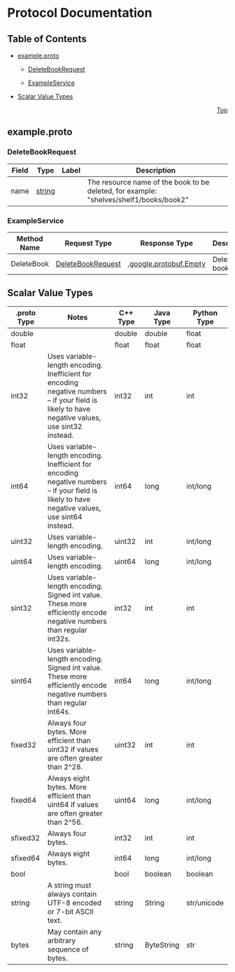 # Protocol Documentation
<a name="top"/>

## Table of Contents

- [example.proto](#example.proto)
    - [DeleteBookRequest](#example.DeleteBookRequest)
  
  
  
    - [ExampleService](#example.ExampleService)
  

- [Scalar Value Types](#scalar-value-types)



<a name="example.proto"/>
<p align="right"><a href="#top">Top</a></p>

## example.proto



<a name="example.DeleteBookRequest"/>

### DeleteBookRequest



| Field | Type | Label | Description |
| ----- | ---- | ----- | ----------- |
| name | [string](#string) |  | The resource name of the book to be deleted, for example: &#34;shelves/shelf1/books/book2&#34; |





 

 

 


<a name="example.ExampleService"/>

### ExampleService


| Method Name | Request Type | Response Type | Description |
| ----------- | ------------ | ------------- | ------------|
| DeleteBook | [DeleteBookRequest](#example.DeleteBookRequest) | [.google.protobuf.Empty](#example.DeleteBookRequest) | Deletes a book. |

 



## Scalar Value Types

| .proto Type | Notes | C++ Type | Java Type | Python Type |
| ----------- | ----- | -------- | --------- | ----------- |
| <a name="double" /> double |  | double | double | float |
| <a name="float" /> float |  | float | float | float |
| <a name="int32" /> int32 | Uses variable-length encoding. Inefficient for encoding negative numbers – if your field is likely to have negative values, use sint32 instead. | int32 | int | int |
| <a name="int64" /> int64 | Uses variable-length encoding. Inefficient for encoding negative numbers – if your field is likely to have negative values, use sint64 instead. | int64 | long | int/long |
| <a name="uint32" /> uint32 | Uses variable-length encoding. | uint32 | int | int/long |
| <a name="uint64" /> uint64 | Uses variable-length encoding. | uint64 | long | int/long |
| <a name="sint32" /> sint32 | Uses variable-length encoding. Signed int value. These more efficiently encode negative numbers than regular int32s. | int32 | int | int |
| <a name="sint64" /> sint64 | Uses variable-length encoding. Signed int value. These more efficiently encode negative numbers than regular int64s. | int64 | long | int/long |
| <a name="fixed32" /> fixed32 | Always four bytes. More efficient than uint32 if values are often greater than 2^28. | uint32 | int | int |
| <a name="fixed64" /> fixed64 | Always eight bytes. More efficient than uint64 if values are often greater than 2^56. | uint64 | long | int/long |
| <a name="sfixed32" /> sfixed32 | Always four bytes. | int32 | int | int |
| <a name="sfixed64" /> sfixed64 | Always eight bytes. | int64 | long | int/long |
| <a name="bool" /> bool |  | bool | boolean | boolean |
| <a name="string" /> string | A string must always contain UTF-8 encoded or 7-bit ASCII text. | string | String | str/unicode |
| <a name="bytes" /> bytes | May contain any arbitrary sequence of bytes. | string | ByteString | str |


